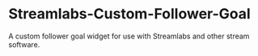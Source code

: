 # Streamlabs-Custom-Follower-Goal
A custom follower goal widget for use with Streamlabs and other stream software.
